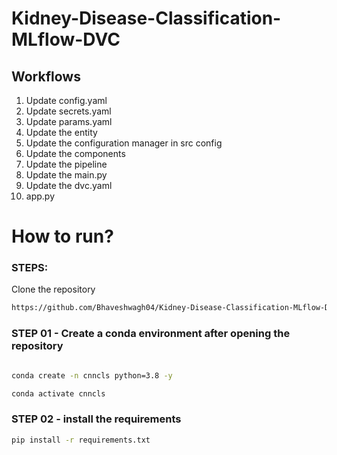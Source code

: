 # Kidney-Disease-Classification-MLflow-DVC


## Workflows

1. Update config.yaml
2. Update secrets.yaml 
3. Update params.yaml
4. Update the entity
5. Update the configuration manager in src config
6. Update the components
7. Update the pipeline
8. Update the main.py
9. Update the dvc.yaml
10. app.py


# How to run?

### STEPS:

Clone the repository

``` bash
https://github.com/Bhaveshwagh04/Kidney-Disease-Classification-MLflow-DVC
```

### STEP 01 - Create a conda environment after opening the repository

``` bash

conda create -n cnncls python=3.8 -y
```

```bash
conda activate cnncls
```


### STEP 02 - install the requirements

```bash
pip install -r requirements.txt
```